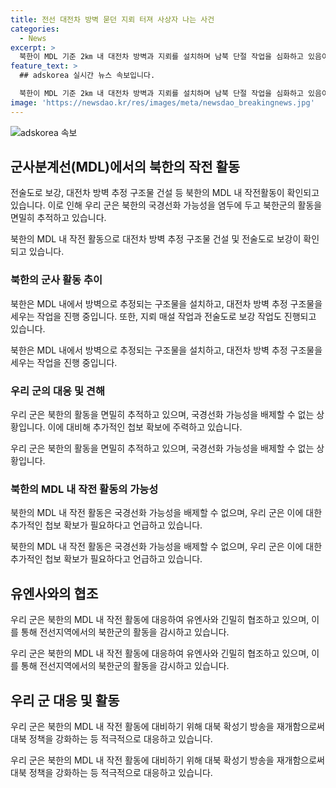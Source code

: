 ```yaml
---
title: 전선 대전차 방벽 묻던 지뢰 터져 사상자 나는 사건
categories:
  - News
excerpt: >
  북한이 MDL 기준 2㎞ 내 대전차 방벽과 지뢰를 설치하며 남북 단절 작업을 심화하고 있음이 확인됐다. 북한은 국방성 9·19 남북군사합의 파기 발표 후 최전방 감시초소를 복원하고, 지뢰 매설 및 전술도로 보강 등을 진행하고 있다. 북한의 이러한 작업은 국경선화를 위한 것으로 보여 북한군의 활동을 주시해야 할 것으로 보인다. 또한 북한은 처리되지 않은 지뢰 폭발 사고와 작업 강행을 통해 대북 확성기 방송을 재개하기도 했다.
feature_text: >
  ## adskorea 실시간 뉴스 속보입니다.

  북한이 MDL 기준 2㎞ 내 대전차 방벽과 지뢰를 설치하며 남북 단절 작업을 심화하고 있음이 확인됐다. 북한은 국방성 9·19 남북군사합의 파기 발표 후 최전방 감시초소를 복원하고, 지뢰 매설 및 전술도로 보강 등을 진행하고 있다. 북한의 이러한 작업은 국경선화를 위한 것으로 보여 북한군의 활동을 주시해야 할 것으로 보인다. 또한 북한은 처리되지 않은 지뢰 폭발 사고와 작업 강행을 통해 대북 확성기 방송을 재개하기도 했다.
image: 'https://newsdao.kr/res/images/meta/newsdao_breakingnews.jpg'
---
```


<p><img src="https://newsdao.kr/res/images/meta/newsdao_breakingnews.jpg" alt="adskorea 속보" /></p>

<h2 data-ke-size="size26">군사분계선(MDL)에서의 북한의 작전 활동</h2>

<p>전술도로 보강, 대전차 방벽 추정 구조물 건설 등 북한의 MDL 내 작전활동이 확인되고 있습니다. 이로 인해 우리 군은 북한의 국경선화 가능성을 염두에 두고 북한군의 활동을 면밀히 추적하고 있습니다.</p>

<p data-ke-size="size16">북한의 MDL 내 작전 활동으로 대전차 방벽 추정 구조물 건설 및 전술도로 보강이 확인되고 있습니다. </p>

<h3>북한의 군사 활동 추이</h3>

<p>북한은 MDL 내에서 방벽으로 추정되는 구조물을 설치하고, 대전차 방벽 추정 구조물을 세우는 작업을 진행 중입니다. 또한, 지뢰 매설 작업과 전술도로 보강 작업도 진행되고 있습니다.</p>

<p data-ke-size="size16">북한은 MDL 내에서 방벽으로 추정되는 구조물을 설치하고, 대전차 방벽 추정 구조물을 세우는 작업을 진행 중입니다.</p>

<h3>우리 군의 대응 및 견해</h3>

<p>우리 군은 북한의 활동을 면밀히 추적하고 있으며, 국경선화 가능성을 배제할 수 없는 상황입니다. 이에 대비해 추가적인 첩보 확보에 주력하고 있습니다.</p>

<p data-ke-size="size16">우리 군은 북한의 활동을 면밀히 추적하고 있으며, 국경선화 가능성을 배제할 수 없는 상황입니다.</p>

<h3>북한의 MDL 내 작전 활동의 가능성</h3>

<p>북한의 MDL 내 작전 활동은 국경선화 가능성을 배제할 수 없으며, 우리 군은 이에 대한 추가적인 첩보 확보가 필요하다고 언급하고 있습니다.</p>

<p data-ke-size="size16">북한의 MDL 내 작전 활동은 국경선화 가능성을 배제할 수 없으며, 우리 군은 이에 대한 추가적인 첩보 확보가 필요하다고 언급하고 있습니다.</p>

<h2 data-ke-size="size26">유엔사와의 협조</h2>

<p>우리 군은 북한의 MDL 내 작전 활동에 대응하여 유엔사와 긴밀히 협조하고 있으며, 이를 통해 전선지역에서의 북한군의 활동을 감시하고 있습니다.</p>

<p data-ke-size="size16">우리 군은 북한의 MDL 내 작전 활동에 대응하여 유엔사와 긴밀히 협조하고 있으며, 이를 통해 전선지역에서의 북한군의 활동을 감시하고 있습니다.</p>

<h2 data-ke-size="size26">우리 군 대응 및 활동</h2>

<p>우리 군은 북한의 MDL 내 작전 활동에 대비하기 위해 대북 확성기 방송을 재개함으로써 대북 정책을 강화하는 등 적극적으로 대응하고 있습니다.</p>

<p data-ke-size="size16">우리 군은 북한의 MDL 내 작전 활동에 대비하기 위해 대북 확성기 방송을 재개함으로써 대북 정책을 강화하는 등 적극적으로 대응하고 있습니다.</p>

